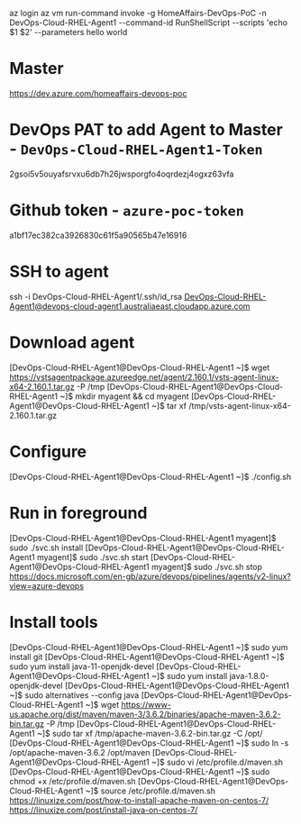 az login
az vm run-command invoke -g HomeAffairs-DevOps-PoC -n DevOps-Cloud-RHEL-Agent1 --command-id RunShellScript --scripts 'echo $1 $2' --parameters hello world

# Master
https://dev.azure.com/homeaffairs-devops-poc

# DevOps PAT to add Agent to Master - `DevOps-Cloud-RHEL-Agent1-Token`
2gsoi5v5ouyafsrvxu6db7h26jwsporgfo4oqrdezj4ogxz63vfa

# Github token - `azure-poc-token`
a1bf17ec382ca3926830c61f5a90565b47e16916

# SSH to agent
ssh -i DevOps-Cloud-RHEL-Agent1/.ssh/id_rsa DevOps-Cloud-RHEL-Agent1@devops-cloud-agent1.australiaeast.cloudapp.azure.com
# Download agent
[DevOps-Cloud-RHEL-Agent1@DevOps-Cloud-RHEL-Agent1 ~]$ wget https://vstsagentpackage.azureedge.net/agent/2.160.1/vsts-agent-linux-x64-2.160.1.tar.gz -P /tmp
[DevOps-Cloud-RHEL-Agent1@DevOps-Cloud-RHEL-Agent1 ~]$ mkdir myagent && cd myagent
[DevOps-Cloud-RHEL-Agent1@DevOps-Cloud-RHEL-Agent1 ~]$ tar xf /tmp/vsts-agent-linux-x64-2.160.1.tar.gz
# Configure
[DevOps-Cloud-RHEL-Agent1@DevOps-Cloud-RHEL-Agent1 ~]$ ./config.sh
# Run in foreground
[DevOps-Cloud-RHEL-Agent1@DevOps-Cloud-RHEL-Agent1 myagent]$ sudo ./svc.sh install
[DevOps-Cloud-RHEL-Agent1@DevOps-Cloud-RHEL-Agent1 myagent]$ sudo ./svc.sh start
[DevOps-Cloud-RHEL-Agent1@DevOps-Cloud-RHEL-Agent1 myagent]$ sudo ./svc.sh stop
https://docs.microsoft.com/en-gb/azure/devops/pipelines/agents/v2-linux?view=azure-devops

# Install tools
[DevOps-Cloud-RHEL-Agent1@DevOps-Cloud-RHEL-Agent1 ~]$ sudo yum install git
[DevOps-Cloud-RHEL-Agent1@DevOps-Cloud-RHEL-Agent1 ~]$ sudo yum install java-11-openjdk-devel
[DevOps-Cloud-RHEL-Agent1@DevOps-Cloud-RHEL-Agent1 ~]$ sudo yum install java-1.8.0-openjdk-devel
[DevOps-Cloud-RHEL-Agent1@DevOps-Cloud-RHEL-Agent1 ~]$ sudo alternatives --config java
[DevOps-Cloud-RHEL-Agent1@DevOps-Cloud-RHEL-Agent1 ~]$ wget https://www-us.apache.org/dist/maven/maven-3/3.6.2/binaries/apache-maven-3.6.2-bin.tar.gz -P /tmp
[DevOps-Cloud-RHEL-Agent1@DevOps-Cloud-RHEL-Agent1 ~]$ sudo tar xf /tmp/apache-maven-3.6.2-bin.tar.gz -C /opt/
[DevOps-Cloud-RHEL-Agent1@DevOps-Cloud-RHEL-Agent1 ~]$ sudo ln -s /opt/apache-maven-3.6.2 /opt/maven
[DevOps-Cloud-RHEL-Agent1@DevOps-Cloud-RHEL-Agent1 ~]$ sudo vi /etc/profile.d/maven.sh
[DevOps-Cloud-RHEL-Agent1@DevOps-Cloud-RHEL-Agent1 ~]$ sudo chmod +x /etc/profile.d/maven.sh
[DevOps-Cloud-RHEL-Agent1@DevOps-Cloud-RHEL-Agent1 ~]$ source /etc/profile.d/maven.sh
https://linuxize.com/post/how-to-install-apache-maven-on-centos-7/
https://linuxize.com/post/install-java-on-centos-7/
